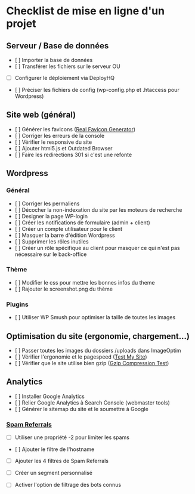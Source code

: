 # Checklist de mise en ligne d'un projet

## Serveur / Base de données
- [ ] Importer la base de données
- [ ] Transférer les fichiers sur le serveur
OU
- [ ] Configurer le déploiement via DeployHQ
- [ ] Préciser les fichiers de config (wp-config.php et .htaccess pour Wordpress)


## Site web (général) 

- [ ] Générer les favicons (<a href="realfavicongenerator.net" target="_blank">Real Favicon Generator</a>)
- [ ] Corriger les erreurs de la console
- [ ] Vérifier le responsive du site
- [ ] Ajouter html5.js et Outdated Browser
- [ ] Faire les redirections 301 si c'est une refonte

## Wordpress

### Général 

- [ ] Corriger les permaliens
- [ ] Décocher la non-indexation du site par les moteurs de recherche
- [ ] Designer la page WP-login
- [ ] Créer les notifications de formulaire (admin + client)
- [ ] Créer un compte utilisateur pour le client
- [ ] Masquer la barre d'édition Wordpress
- [ ] Supprimer les rôles inutiles
- [ ] Créer un rôle spécifique au client pour masquer ce qui n'est pas nécessaire sur le back-office

### Thème

- [ ] Modifier le css pour mettre les bonnes infos du theme
- [ ] Rajouter le screenshot.png du thème

### Plugins

- [ ] Utiliser WP Smush pour optimiser la taille de toutes les images

## Optimisation du site (ergonomie, chargement...)

- [ ] Passer toutes les images du dossiers /uploads dans ImageOptim
- [ ] Vérifier l'ergonomie et le pagespeed ([Test My Site](https://testmysite.thinkwithgoogle.com))
- [ ] Vérifier que le site utilise bien gzip (<a href="https://varvy.com/tools/gzip/" target="_blank">Gzip Compression Test</a>)

## Analytics
- [ ] Installer Google Analytics
- [ ] Relier Google Analytics à Search Console (webmaster tools)
- [ ] Générer le sitemap du site et le soumettre à Google

### [Spam Referrals](http://help.analyticsedge.com/spam-filter/definitive-guide-to-removing-google-analytics-spam/)
- [ ] Utiliser une propriété -2 pour limiter les spams
- [ ] Ajouter le filtre de l'hostname
- [ ] Ajouter les 4 filtres de Spam Referrals
- [ ] Créer un segment personnalisé
- [ ] Activer l'option de filtrage des bots connus

